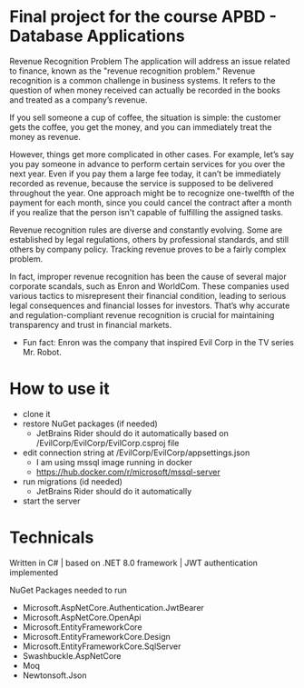 # Final project for the course APBD - Database Applications

Revenue Recognition Problem
The application will address an issue related to finance, known as the "revenue recognition problem."
Revenue recognition is a common challenge in business systems. It refers to the question of when money received can actually be recorded in the books and treated as a company’s revenue.

If you sell someone a cup of coffee, the situation is simple: the customer gets the coffee, you get the money, and you can immediately treat the money as revenue.

However, things get more complicated in other cases. For example, let’s say you pay someone in advance to perform certain services for you over the next year. Even if you pay them a large fee today, it can’t be immediately recorded as revenue, because the service is supposed to be delivered throughout the year. One approach might be to recognize one-twelfth of the payment for each month, since you could cancel the contract after a month if you realize that the person isn't capable of fulfilling the assigned tasks.

Revenue recognition rules are diverse and constantly evolving. Some are established by legal regulations, others by professional standards, and still others by company policy. Tracking revenue proves to be a fairly complex problem.

In fact, improper revenue recognition has been the cause of several major corporate scandals, such as Enron and WorldCom. These companies used various tactics to misrepresent their financial condition, leading to serious legal consequences and financial losses for investors.
That’s why accurate and regulation-compliant revenue recognition is crucial for maintaining transparency and trust in financial markets.

* Fun fact: Enron was the company that inspired Evil Corp in the TV series Mr. Robot.



# How to use it
* clone it
* restore NuGet packages (if needed)
  * JetBrains Rider should do it automatically based on /EvilCorp/EvilCorp/EvilCorp.csproj file
* edit connection string at /EvilCorp/EvilCorp/appsettings.json
  * I am using mssql image running in docker
  * https://hub.docker.com/r/microsoft/mssql-server
* run migrations (id needed)
  * JetBrains Rider should do it automatically
* start the server

# Technicals

Written in C# | based on .NET 8.0 framework | JWT authentication implemented

NuGet Packages needed to run
* Microsoft.AspNetCore.Authentication.JwtBearer
* Microsoft.AspNetCore.OpenApi
* Microsoft.EntityFrameworkCore
* Microsoft.EntityFrameworkCore.Design
* Microsoft.EntityFrameworkCore.SqlServer
* Swashbuckle.AspNetCore
* Moq
* Newtonsoft.Json
